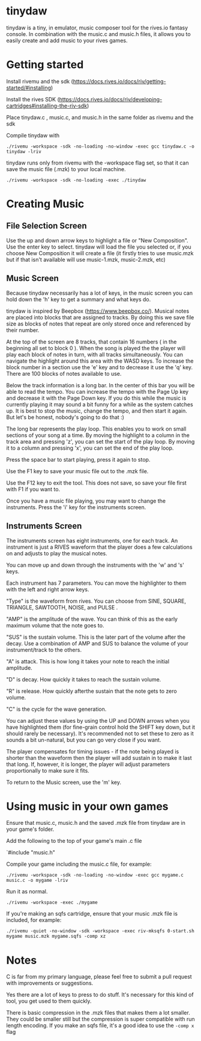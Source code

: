 # tinydaw
tinydaw is a tiny, in emulator, music composer tool for the rives.io fantasy console. In combination with the music.c and music.h files, it allows you to easily create and add music to your rives games.

# Getting started

Install rivemu and the sdk (https://docs.rives.io/docs/riv/getting-started/#installing)

Install the rives SDK (https://docs.rives.io/docs/riv/developing-cartridges#installing-the-riv-sdk)

Place tinydaw.c , music.c, and music.h in the same folder as rivemu and the sdk

Compile tinydaw with

`./rivemu -workspace -sdk -no-loading -no-window -exec gcc tinydaw.c -o tinydaw -lriv`

tinydaw runs only from rivemu with the -workspace flag set, so that it can save the music file (.mzk) to your local machine.

`./rivemu -workspace -sdk -no-loading -exec ./tinydaw`

# Creating Music

## File Selection Screen

Use the up and down arrow keys to highlight a file or "New Composition". Use the enter key to select. tinydaw will load the file you selected or, if you choose New Composition it will create a file (it firstly tries to use music.mzk but if that isn't available will use music-1.mzk, music-2.mzk, etc)

## Music Screen

Because tinydaw necessarily has a lot of keys, in the music screen you can hold down the 'h' key to get a summary and what keys do.

tinydaw is inspired by Beepbox (https://www.beepbox.co/). Musical notes are placed into blocks that are assigned to tracks. By doing this we save file size as blocks of notes that repeat are only stored once and referenced by their number.

At the top of the screen are 8 tracks, that contain 16 numbers ( in the beginning all set to block 0 ). When the song is played the the player will play each block of notes in turn, with all tracks simultaneously. You can navigate the highlight around this area with the WASD keys. To increase the block number in a section use the 'e' key and to decrease it use the 'q' key. There are 100 blocks of notes available to use.

Below the track information is a long bar. In the center of this bar you will be able to read the tempo. You can increase the tempo with the Page Up key and decrease it with the Page Down key. If you do this while the music is currently playing it may sound a bit funny for a while as the system catches up. It is best to stop the music, change the tempo, and then start it again. But let's be honest, nobody's going to do that :)

The long bar represents the play loop. This enables you to work on small sections of your song at a time. By moving the highlight to a column in the track area and pressing 'z', you can set the start of the play loop. By moving it to a column and pressing 'x', you can set the end of the play loop.

Press the space bar to start playing, press it again to stop.

Use the F1 key to save your music file out to the .mzk file.

Use the F12 key to exit the tool. This does not save, so save your file first with F1 if you want to.

Once you have a music file playing, you may want to change the instruments. Press the 'i' key for the instruments screen.

## Instruments Screen

The instruments screen has eight instruments, one for each track. An instrument is just a RIVES waveform that the player does a few calculations on and adjusts to play the musical notes.

You can move up and down through the instruments with the 'w' and 's' keys.

Each instrument has 7 parameters. You can move the highlighter to them with the left and right arrow keys.

"Type" is the waveform from rives. You can choose from SINE, SQUARE, TRIANGLE, SAWTOOTH, NOISE, and PULSE .

"AMP" is the amplitude of the wave. You can think of this as the early maximum volume that the note goes to.

"SUS" is the sustain volume. This is the later part of the volume after the decay. Use a combination of AMP and SUS to balance the volume of your instrument/track to the others.

"A" is attack. This is how long it takes your note to reach the initial amplitude.

"D" is decay. How quickly it takes to reach the sustain volume.

"R" is release. How quickly afterthe sustain that the note gets to zero volume.

"C" is the cycle for the wave generation.

You can adjust these values by using the UP and DOWN arrows when you have highlighted them (for fine-grain control hold the SHIFT key down, but it should rarely be necessary). It's recommended not to set these to zero as it sounds a bit un-natural, but you can go very close if you want.

The player compensates for timing issues - if the note being played is shorter than the waveform then the player will add sustain in to make it last that long. If, however, it is longer, the player will adjust parameters proportionally to make sure it fits.

To return to the Music screen, use the 'm' key.

# Using music in your own games

Ensure that music.c, music.h and the saved .mzk file from tinydaw are in your game's folder.

Add the following to the top of your game's main .c file

`#include "music.h"

Compile your game including the music.c file, for example:

`./rivemu -workspace -sdk -no-loading -no-window -exec gcc mygame.c music.c -o mygame -lriv`

Run it as normal.

`./rivemu -workspace -exec ./mygame`

If you're making an sqfs cartridge, ensure that your music .mzk file is included, for example:

`./rivemu -quiet -no-window -sdk -workspace -exec riv-mksqfs 0-start.sh mygame music.mzk mygame.sqfs -comp xz`

# Notes

C is far from my primary language, please feel free to submit a pull request with improvements or suggestions.

Yes there are a lot of keys to press to do stuff. It's necessary for this kind of tool, you get used to them quickly.

There is basic compression in the .mzk files that makes them a lot smaller. They could be smaller still but the compression is super compatible with run length encoding. If you make an sqfs file, it's a good idea to use the `-comp x` flag
